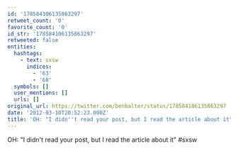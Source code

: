 ```yaml
---
id: '178584106135863297'
retweet_count: '0'
favorite_count: '0'
id_str: '178584106135863297'
retweeted: false
entities:
  hashtags:
    - text: sxsw
      indices:
        - '63'
        - '68'
  symbols: []
  user_mentions: []
  urls: []
original_url: https://twitter.com/benbalter/status/178584106135863297
date: '2012-03-10T20:52:23.000Z'
title: 'OH: "I didn''t read your post, but I read the article about it" #sxsw'
---
```


OH: "I didn't read your post, but I read the article about it" #sxsw